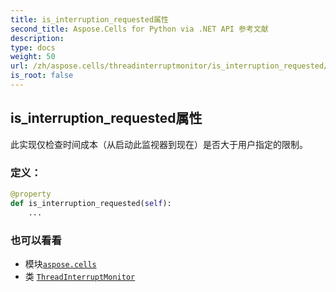```yaml
---
title: is_interruption_requested属性
second_title: Aspose.Cells for Python via .NET API 参考文献
description:
type: docs
weight: 50
url: /zh/aspose.cells/threadinterruptmonitor/is_interruption_requested/
is_root: false
---
```

## is_interruption_requested属性

此实现仅检查时间成本（从启动此监视器到现在）是否大于用户指定的限制。
### 定义：
```python
@property
def is_interruption_requested(self):
    ...
```

### 也可以看看
* 模块[`aspose.cells`](../../)
* 类 [`ThreadInterruptMonitor`](/cells/python-net/zh/aspose.cells/threadinterruptmonitor)
